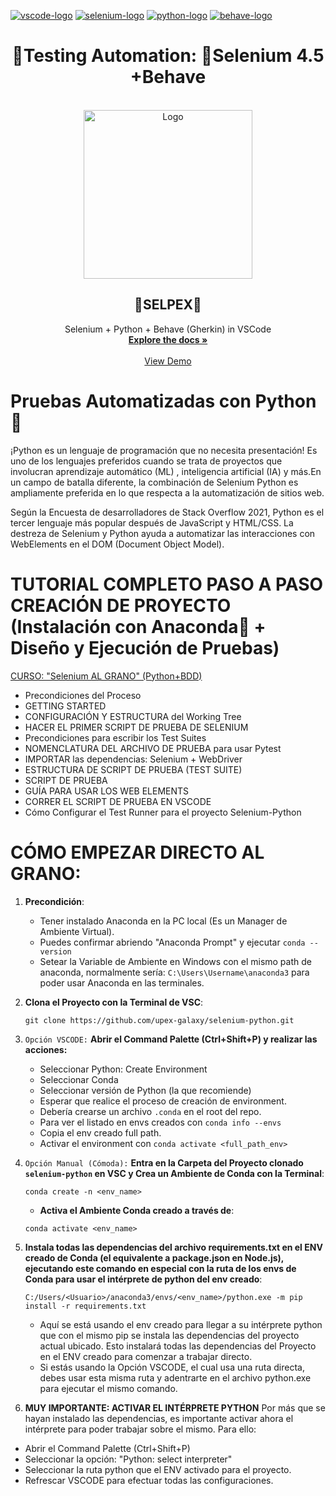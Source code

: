 <!-- PROJECT SHIELDS -->
<!--
*** I'm using markdown "reference style" links for readability.
*** Reference links are enclosed in brackets [ ] instead of parentheses ( ).
*** See the bottom of this document for the declaration of the reference variables
*** for contributors-url, forks-url, etc. This is an optional, concise syntax you may use.
*** https://www.markdownguide.org/basic-syntax/#reference-style-links
-->
[![vscode-logo]][vscode-site]
[![selenium-logo]][selenium-site]
[![python-logo]][python-site]
[![behave-logo]][behave-site]

<h1 align="center">🧪Testing Automation: 🐍Selenium 4.5 +Behave</h1>
<!-- PROJECT LOGO -->
<br />
<div align="center">
  <a>
    <img src="https://user-images.githubusercontent.com/91127281/200486232-5697197c-0541-4496-a487-bc720f234a1b.png" alt="Logo" width="" height="270">
  </a>

<h2 align="center">🧪SELPEX🧪</h2>

  <p align="center">
    Selenium + Python + Behave (Gherkin) in VSCode
    <br />
    <a href="https://github.com/upex-galaxy/selenium-python"><strong>Explore the docs »</strong></a>
    <br />
    <br />
    <a href="https://github.com/upex-galaxy/selenium-python/blob/selpex/Tests/start/upexTest.py">View Demo</a>
  </p>
</div>

<!-- ABOUT THE PROJECT -->
# Pruebas Automatizadas con Python🐍
¡Python es un lenguaje de programación que no necesita presentación! Es uno de los lenguajes preferidos cuando se trata de proyectos que involucran aprendizaje automático (ML) , inteligencia artificial (IA) y más.En un campo de batalla diferente, la combinación de Selenium Python es ampliamente preferida en lo que respecta a la automatización de sitios web.

Según la Encuesta de desarrolladores de Stack Overflow 2021, Python es el tercer lenguaje más popular después de JavaScript y HTML/CSS. La destreza de Selenium y Python ayuda a automatizar las interacciones con WebElements en el DOM (Document Object Model).

# TUTORIAL COMPLETO PASO A PASO CREACIÓN DE PROYECTO (Instalación con Anaconda🐍 + Diseño y Ejecución de Pruebas)
[CURSO: "Selenium AL GRANO" (Python+BDD)](https://upexgalaxy6.atlassian.net/wiki/spaces/UG/pages/917969)
* Precondiciones del Proceso
* GETTING STARTED
* CONFIGURACIÓN Y ESTRUCTURA del Working Tree
* HACER EL PRIMER SCRIPT DE PRUEBA DE SELENIUM
* Precondiciones para escribir los Test Suites
* NOMENCLATURA DEL ARCHIVO DE PRUEBA para usar Pytest
* IMPORTAR las dependencias: Selenium + WebDriver
* ESTRUCTURA DE SCRIPT DE PRUEBA (TEST SUITE)
* SCRIPT DE PRUEBA
* GUÍA PARA USAR LOS WEB ELEMENTS
* CORRER EL SCRIPT DE PRUEBA EN VSCODE
* Cómo Configurar el Test Runner para el proyecto Selenium-Python

# CÓMO EMPEZAR DIRECTO AL GRANO:

1. **Precondición**:
    - Tener instalado Anaconda en la PC local (Es un Manager de Ambiente Virtual).
    - Puedes confirmar abriendo "Anaconda Prompt" y ejecutar `conda --version`
    - Setear la Variable de Ambiente en Windows con el mismo path de anaconda, normalmente sería: `C:\Users\Username\anaconda3` para poder usar Anaconda en las terminales.

2. **Clona el Proyecto con la Terminal de VSC**: 
    ```
    git clone https://github.com/upex-galaxy/selenium-python.git
     ```

3. `Opción VSCODE:` **Abrir el Command Palette (Ctrl+Shift+P) y realizar las acciones:**
    - Seleccionar Python: Create Environment
    - Seleccionar Conda
    - Seleccionar versión de Python (la que recomiende)
    - Esperar que realice el proceso de creación de environment.
    - Debería crearse un archivo `.conda` en el root del repo.
    - Para ver el listado en envs creados con `conda info --envs`
    - Copia el env creado full path.
    - Activar el environment con `conda activate <full_path_env>`

4. `Opción Manual (Cómoda):` **Entra en la Carpeta del Proyecto clonado `selenium-python` en VSC y Crea un Ambiente de Conda con la Terminal**:
    ```
    conda create -n <env_name>
    ```
    -  **Activa el Ambiente Conda creado a través de**:
    ```
    conda activate <env_name>
    ```

5. **Instala todas las dependencias del archivo requirements.txt en el ENV creado de Conda (el equivalente a package.json en Node.js), ejecutando este comando en especial con la ruta de los envs de Conda para usar el intérprete de python del env creado**:
    ```
    C:/Users/<Usuario>/anaconda3/envs/<env_name>/python.exe -m pip install -r requirements.txt
    ```
    - Aquí se está usando el env creado para llegar a su intérprete  python que con el mismo pip se instala las dependencias del proyecto actual ubicado. Esto instalará todas las dependencias del Proyecto en el ENV creado para comenzar a trabajar directo.
    - Si estás usando la Opción VSCODE, el cual usa una ruta directa, debes usar esta misma ruta y adentrarte en el archivo python.exe para ejecutar el mismo comando.

6. **MUY IMPORTANTE: ACTIVAR EL INTÉRPRETE PYTHON**
Por más que se hayan instalado las dependencias, es importante activar ahora el intérprete para poder trabajar sobre el mismo. Para  ello:
  - Abrir el Command Palette (Ctrl+Shift+P)
  - Seleccionar la opción: "Python: select interpreter"
  - Seleccionar la ruta python que el ENV activado para el proyecto.
  - Refrescar VSCODE para efectuar todas las configuraciones.

<!-- MARKDOWN LINKS & IMAGES -->
<!-- https://www.markdownguide.org/basic-syntax/#reference-style-links -->
[vscode-logo]: https://img.shields.io/badge/VSCode-black?logo=visualstudiocode&style=for-the-badge
[vscode-site]: https://code.visualstudio.com/
[selenium-logo]: https://img.shields.io/badge/Selenium-black?logo=selenium&style=for-the-badge
[selenium-site]: https://www.selenium.dev/documentation/webdriver/
[python-logo]: https://img.shields.io/badge/Python-black?logo=python&style=for-the-badge
[python-site]: https://www.python.org/
[behave-logo]: https://img.shields.io/badge/Behave-black?logo=cucumber&style=for-the-badge
[behave-site]: https://behave.readthedocs.io/
[slack-logo]: https://img.shields.io/badge/Slack-black?logo=slack&style=for-the-badge
[slack-join]: https://linktr.ee/upex
[linkedin-logo]: https://img.shields.io/badge/LinkedIn-black?style=for-the-badge&logo=linkedin
[linkedin-link]: https://www.linkedin.com/in/elyermad/